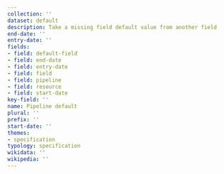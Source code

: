 ```yaml
---
collection: ''
dataset: default
description: Take a missing field default value from another field
end-date: ''
entry-date: ''
fields:
- field: default-field
- field: end-date
- field: entry-date
- field: field
- field: pipeline
- field: resource
- field: start-date
key-field: ''
name: Pipeline default
plural: ''
prefix: ''
start-date: ''
themes:
- specification
typology: specification
wikidata: ''
wikipedia: ''
---
```

